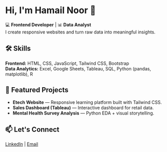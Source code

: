 # Hi, I'm Hamail Noor 👋

💻 **Frontend Developer** | 📊 **Data Analyst**  
I create responsive websites and turn raw data into meaningful insights.

## 🛠️ Skills
**Frontend:** HTML, CSS, JavaScript, Tailwind CSS, Bootstrap  
**Data Analytics:** Excel, Google Sheets, Tableau, SQL, Python (pandas, matplotlib), R  

## 📂 Featured Projects
- **Etech Website** — Responsive learning platform built with Tailwind CSS. 
- **Sales Dashboard (Tableau)** — Interactive dashboard for retail data. 
- **Mental Health Survey Analysis** — Python EDA + visual storytelling. 

## 📫 Let's Connect
[LinkedIn](https://www.linkedin.com/in/hamailnoor/) | [Email](hamailnoor797@gmail.com)
